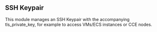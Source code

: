 ## SSH Keypair

This module manages an SSH Keypair with the accompanying tls_private_key, for example to access VMs/ECS instances or CCE
nodes.